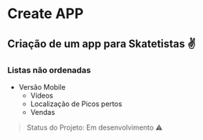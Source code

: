 # Create APP 

## Criação de um app para Skatetistas :v:

### Listas não ordenadas
- Versão Mobile
    - Vídeos
    - Localização de Picos pertos
    - Vendas

> Status do Projeto: Em desenvolvimento :warning:
